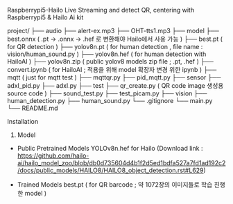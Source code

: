 Raspberrypi5-Hailo
Live Streaming and detect QR, centering with Raspberrypi5 &amp; Hailo Ai kit

project/
├── audio
      ├── alert-ex.mp3
      ├── OHT-tts1.mp3
├── model
      ├── best.onnx ( .pt -> .onnx -> .hef 로 변환해야 Hailo에서 사용 가능 )
      ├── best.pt ( for QR detection )
      ├── yolov8n.pt ( for human detection , file name : vision/human_sound.py )
      ├── yolov8n.hef ( for human detection with HailoAI )
      ├── yolov8n.zip ( public yolov8 models zip file ; .pt, .hef )
      ├── convert.ipynb ( for HailoAI ; 적용을 위해 model 확장자 변경 위한 ipynb )
├── mqtt  ( just for mqtt test )
      ├── mqttqr.py
      ├── pid_mqtt.py
├── sensor
      ├── adxl_pid.py
      ├── adxl.py
├── test
      ├── qr_create.py ( QR code image 생성용 source code )
      ├── sound_test.py
      ├── test_picam.py
├── vision
      ├── human_detection.py
      ├── human_sound.py
└── .gitignore
└── main.py
└── README.md


Installation

1. Model
- Public Pretrained Models
YOLOv8n.hef for Hailo
(Download link : https://github.com/hailo-ai/hailo_model_zoo/blob/db0d735604d4b1f2d5ed1bdfa527a7fd1ad192c2/docs/public_models/HAILO8/HAILO8_object_detection.rst#L629)

- Trained Models
best.pt ( for QR barcode ; 약 1072장의 이미지들로 학습 진행한 model )
